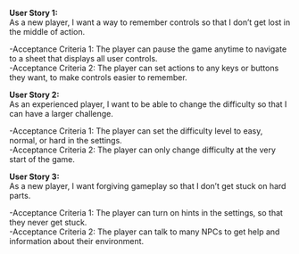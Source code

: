 **User Story 1:**  
As a new player, I want a way to remember controls so that I don’t get lost in the middle of action.  

\-Acceptance Criteria 1: The player can pause the game anytime to navigate to a sheet that displays all user controls.   
\-Acceptance Criteria 2: The player can set actions to any keys or buttons they want, to make controls easier to remember.  

**User Story 2:**  
As an experienced player, I want to be able to change the difficulty so that I can have a larger challenge. 

\-Acceptance Criteria 1: The player can set the difficulty level to easy, normal, or hard in the settings.   
\-Acceptance Criteria 2: The player can only change difficulty at the very start of the game. 

**User Story 3:**  
As a new player, I want forgiving gameplay so that I don’t get stuck on hard parts. 

\-Acceptance Criteria 1: The player can turn on hints in the settings, so that they never get stuck.   
\-Acceptance Criteria 2: The player can talk to many NPCs to get help and information about their environment.